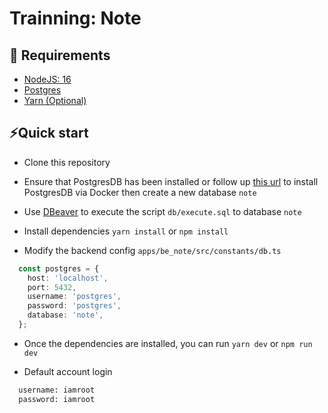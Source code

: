 # Trainning: Note

## 📖 Requirements

- [NodeJS: 16](https://nodejs.org/en/)
- [Postgres](https://www.postgresql.org/download/)
- [Yarn (Optional)](https://yarnpkg.com/)

## ⚡️Quick start

- Clone this repository

- Ensure that PostgresDB has been installed or follow up [this url](https://hevodata.com/learn/docker-postgresql) to install PostgresDB via Docker then create a new database `note`

- Use [DBeaver](https://dbeaver.io/) to execute the script `db/execute.sql` to database `note`

- Install dependencies ```yarn install``` or ```npm install```

- Modify the backend config `apps/be_note/src/constants/db.ts`

```typescript
  const postgres = {
    host: 'localhost',
    port: 5432,
    username: 'postgres',
    password: 'postgres',
    database: 'note',
  };
```

- Once the dependencies are installed, you can run ```yarn dev``` or ```npm run dev```

- Default account login

```bash
  username: iamroot
  password: iamroot
```
